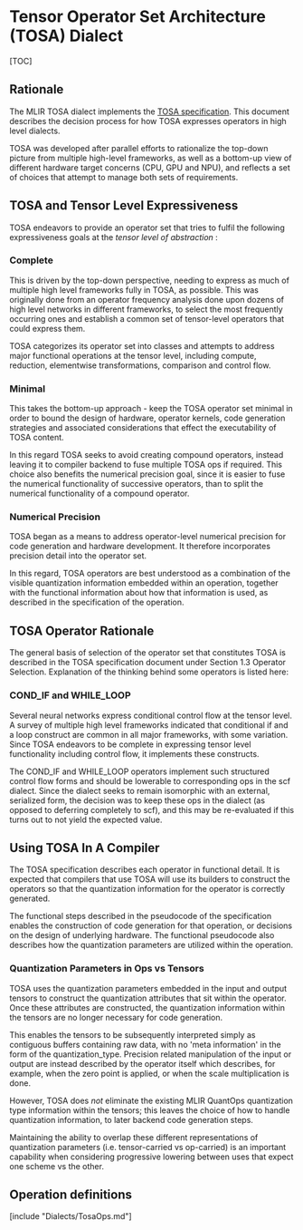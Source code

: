 # Tensor Operator Set Architecture (TOSA) Dialect

[TOC]

## Rationale

The MLIR TOSA dialect implements the [TOSA
specification](https://www.mlplatform.org/tosa/tosa_spec.html). This document
describes the decision process for how TOSA expresses operators in
high level dialects.

TOSA was developed after parallel efforts to rationalize the top-down picture
from multiple high-level frameworks, as well as a bottom-up view of different
hardware target concerns (CPU, GPU and NPU), and reflects a set of choices
that attempt to manage both sets of requirements.

## TOSA and Tensor Level Expressiveness

TOSA endeavors to provide an operator set that tries to fulfil the following
expressiveness goals at the *tensor level of abstraction* :

### Complete

This is driven by the top-down perspective, needing to express as much of
multiple high level frameworks fully in TOSA, as possible. This was originally
done from an operator frequency analysis done upon dozens of high level
networks in different frameworks, to select the most frequently occurring ones
and establish a common set of tensor-level operators that could express them.

TOSA categorizes its operator set into classes and attempts to address major
functional operations at the tensor level, including compute, reduction,
elementwise transformations, comparison and control flow.

### Minimal

This takes the bottom-up approach - keep the TOSA operator set minimal in
order to bound the design of hardware, operator kernels, code generation
strategies and associated considerations that effect the executability of TOSA
content.

In this regard TOSA seeks to avoid creating compound operators, instead
leaving it to compiler backend to fuse multiple TOSA ops if required. This
choice also benefits the numerical precision goal, since it is easier to fuse the
numerical functionality of successive operators, than to split the numerical
functionality of a compound operator.

### Numerical Precision

TOSA began as a means to address operator-level numerical precision for
code generation and hardware development. It therefore incorporates precision
detail into the operator set.

In this regard, TOSA operators are best understood as a combination of the visible
quantization information embedded within an operation, together with the
functional information about how that information is used, as described in the
specification of the operation.

## TOSA Operator Rationale

The general basis of selection of the operator set that constitutes TOSA is
described in the TOSA specification document  under Section 1.3 Operator
Selection. Explanation of the thinking behind some operators is listed here:

### COND\_IF and WHILE\_LOOP

Several neural networks express conditional control flow at the tensor level.
A survey of multiple high level frameworks indicated that conditional if and
a loop construct are common in all major frameworks, with some variation.
Since TOSA endeavors to be complete in expressing tensor level functionality
including control flow, it implements these constructs.

The COND\_IF and WHILE\_LOOP operators implement such structured control
flow forms and should be lowerable to corresponding ops in the scf dialect.
Since the dialect seeks to remain isomorphic with an external, serialized form,
the decision was to keep these ops in the dialect (as opposed to deferring
completely to scf), and this may be re-evaluated if this turns out to not yield
the expected value.

## Using TOSA In A Compiler

The TOSA specification describes each operator in functional detail. It is
expected that compilers that use TOSA will use its builders to construct the
operators so that the quantization information for the operator is correctly
generated.

The functional steps described in the pseudocode of the specification enables
the construction of code generation for that operation, or decisions on the
design of underlying hardware. The functional pseudocode also describes
how the quantization parameters are utilized within the operation.

### Quantization Parameters in Ops vs Tensors

TOSA uses the quantization parameters embedded in the input and output
tensors to construct the quantization attributes that sit within the operator.
Once these attributes are constructed, the quantization information within
the tensors are no longer necessary for code generation.

This enables the tensors to be subsequently interpreted simply as contiguous
buffers containing raw data, with no 'meta information' in the form of the
quantization_type. Precision related manipulation of the input or output are
instead described by the operator itself which describes, for example, when
the zero point is applied, or when the scale multiplication is done.

However, TOSA does *not* eliminate the existing MLIR QuantOps quantization
type information within the tensors; this leaves the choice of how to handle
quantization information, to later backend code generation steps.

Maintaining the ability to overlap these different representations of
quantization parameters (i.e. tensor-carried vs op-carried) is an important
capability when considering progressive lowering between uses that expect one
scheme vs the other.

## Operation definitions

[include "Dialects/TosaOps.md"]
